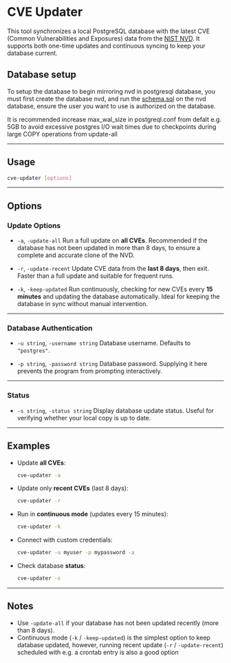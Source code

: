 
# CVE Updater

This tool synchronizes a local PostgreSQL database with the latest CVE (Common Vulnerabilities and Exposures) data from the [NIST NVD](https://nvd.nist.gov/).
It supports both one-time updates and continuous syncing to keep your database current.


## Database setup

To setup the database to begin mirroring nvd in postgresql database, you must first create the database nvd, and run the [schema.sql](schema.sql) on the nvd database, ensure the user you want to use is authorized on the database.


It is recommended increase max_wal_size in postgreql.conf from defalt e.g. 5GB to avoid excessive postgres I/O wait times due to checkpoints during large COPY operations from update-all

---

## Usage

```bash
cve-updater [options]
```

---

## Options

### Update Options

* `-a`, `-update-all`
  Run a full update on **all CVEs**.
  Recommended if the database has not been updated in more than 8 days, to ensure a complete and accurate clone of the NVD.

* `-r`, `-update-recent`
  Update CVE data from the **last 8 days**, then exit.
  Faster than a full update and suitable for frequent runs.

* `-k`, `-keep-updated`
  Run continuously, checking for new CVEs every **15 minutes** and updating the database automatically.
  Ideal for keeping the database in sync without manual intervention.

---

### Database Authentication

* `-u string`, `-username string`
  Database username. Defaults to `"postgres"`.

* `-p string`, `-password string`
  Database password. Supplying it here prevents the program from prompting interactively.

---

### Status

* `-s string`, `-status string`
  Display database update status. Useful for verifying whether your local copy is up to date.

---

## Examples

* Update **all CVEs**:

  ```bash
  cve-updater -a
  ```

* Update only **recent CVEs** (last 8 days):

  ```bash
  cve-updater -r
  ```

* Run in **continuous mode** (updates every 15 minutes):

  ```bash
  cve-updater -k
  ```

* Connect with custom credentials:

  ```bash
  cve-updater -u myuser -p mypassword -a
  ```

* Check database **status**:

  ```bash
  cve-updater -s
  ```

---

## Notes

* Use `-update-all` if your database has not been updated recently (more than 8 days).
* Continuous mode (`-k` / `-keep-updated`) is the simplest option to keep database updated, however, running recent update (`-r` / `-update-recent`) scheduled with e.g. a crontab entry is also a good option
